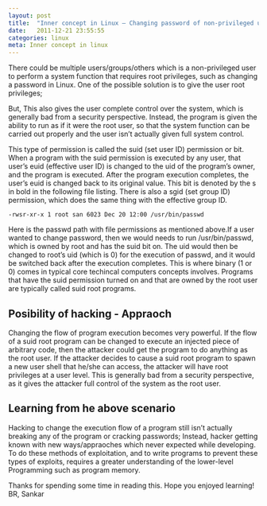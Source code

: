 ```yaml
---
layout: post
title:  "Inner concept in Linux – Changing password of non-privileged users"
date:   2011-12-21 23:55:55
categories: linux
meta: Inner concept in linux
---
```



There could be multiple users/groups/others which is a non-privileged user to perform a system function that requires root privileges, such as changing a password in Linux.
One of the possible solution is to give the user root privileges;

But, This also gives the user complete control over the system, which is generally bad from a security perspective. Instead, the program is given the ability to run as if it were the root user, so that the system function can be carried out properly and the user isn’t actually given full system control. 

This type of permission is called the suid (set user ID) permission or bit. When a program with the suid permission is executed by any user, that user’s euid (effective user ID) is changed to the uid of the program’s owner, and the program is executed. After the program execution completes, the user’s euid is changed back to its original value. This bit is denoted by the s in bold in the following file listing. There is also a sgid (set group ID) permission, which does the same thing with the effective group ID.

```
-rwsr-xr-x 1 root san 6023 Dec 20 12:00 /usr/bin/passwd 
```

Here is the passwd path with file permissions as mentioned above.If a user wanted to change password, then we would needs to run /usr/bin/passwd, which is owned by root and has the suid bit on. The uid would then be changed to root’s uid (which is 0) for the execution of passwd, and it would be switched back after the execution completes. This is where binary (1 or 0) comes in typical core techincal computers concepts involves. Programs that have the suid permission turned on and that are owned by the root user are typically called suid root programs.

## Posibility of hacking - Appraoch

Changing the flow of program execution becomes very powerful. If the flow of a suid root program can be changed to execute an injected piece of arbitrary code, then the attacker could get the program to do anything as the root user. If the attacker decides to cause a suid root program to spawn a new user shell that he/she can access, the attacker will have root privileges at a user level. This is generally bad from a security perspective, as it gives the attacker full control of the system as the root user.

## Learning from he above scenario

Hacking to change the execution flow of a program still isn’t actually breaking any of the program or cracking passwords; Instead, hacker getting known with new ways/appraoches which never expected while developing. To do these methods of exploitation, and to write programs to prevent these types of exploits, requires a greater understanding of the lower-level Programming such as program memory.

Thanks for spending some time in reading this. Hope you enjoyed learning!
BR, Sankar